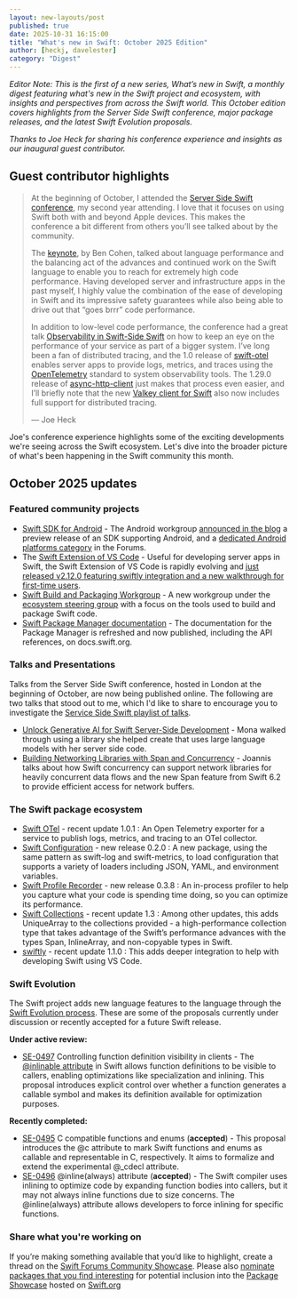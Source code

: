 ```yaml
---
layout: new-layouts/post
published: true
date: 2025-10-31 16:15:00
title: "What's new in Swift: October 2025 Edition"
author: [heckj, davelester]
category: "Digest"
---
```


*Editor Note: This is the first of a new series, What’s new in Swift, a monthly digest featuring what's new in the Swift project and ecosystem, with insights and perspectives from across the Swift world. This October edition covers highlights from the Server Side Swift conference, major package releases, and the latest Swift Evolution proposals.*

*Thanks to Joe Heck for sharing his conference experience and insights as our inaugural guest contributor.*

## Guest contributor highlights

> At the beginning of October, I attended the [Server Side Swift conference](https://www.serversideswift.info/), my second year attending. I love that it focuses on using Swift both with and beyond Apple devices. This makes the conference a bit different from others you’ll see talked about by the community.
> 
> The [keynote](https://www.youtube.com/watch?v=jz3hCRSPrdo), by Ben Cohen, talked about language performance and the balancing act of the advances and continued work on the Swift language to enable you to reach for extremely high code performance. Having developed server and infrastructure apps in the past myself, I highly value the combination of the ease of developing in Swift and its impressive safety guarantees while also being able to drive out that “goes brrr” code performance.
> 
> In addition to low-level code performance, the conference had a great talk [Observability in Swift-Side Swift](https://www.youtube.com/watch?v=HSxIFLsoODc) on how to keep an eye on the performance of your service as part of a bigger system. I’ve long been a fan of distributed tracing, and the 1.0 release of [swift-otel](https://github.com/swift-otel/swift-otel) enables server apps to provide logs, metrics, and traces using the [OpenTelemetry](https://opentelemetry.io/) standard to system observability tools. The 1.29.0 release of [async-http-client](https://github.com/swift-server/async-http-client) just makes that process even easier, and I’ll briefly note that the new [Valkey client for Swift](https://github.com/valkey-io/valkey-swift/) also now includes full support for distributed tracing.
> 
> &mdash; Joe Heck


Joe's conference experience highlights some of the exciting developments we're seeing across the Swift ecosystem. Let's dive into the broader picture of what's been happening in the Swift community this month.


## October 2025 updates

### Featured community projects

* [Swift SDK for Android](https://forums.swift.org/t/announcing-the-swift-sdk-for-android/82845) - The Android workgroup [announced in the blog](https://www.swift.org/blog/nightly-swift-sdk-for-android/) a preview release of an SDK supporting Android, and a [dedicated Android platforms category](https://forums.swift.org/c/platform/android/115) in the Forums.
* The [Swift Extension of VS Code](https://docs.swift.org/vscode/documentation/userdocs/) - Useful for developing server apps in Swift, the Swift Extension of VS Code is rapidly evolving and [just released v2.12.0 featuring swiftly integration and a new walkthrough for first-time users](https://forums.swift.org/t/vs-code-swift-extension-2-12-0-release-now-available/82947).
* [Swift Build and Packaging Workgroup](https://www.swift.org/build-and-packaging-workgroup/) - A new workgroup under the [ecosystem steering group](https://www.swift.org/ecosystem-steering-group/) with a focus on the tools used to build and package Swift code.
* [Swift Package Manager documentation](https://docs.swift.org/swiftpm/documentation/packagemanagerdocs/) - The documentation for the Package Manager is refreshed and now published, including the API references, on docs.swift.org.


### Talks and Presentations
Talks from the Server Side Swift conference, hosted in London at the beginning of October, are now being published online. The following are two talks that stood out to me, which I'd like to share to encourage you to investigate the [Service Side Swift playlist of talks](https://youtu.be/eqeDPIK2Msc).

* [Unlock Generative AI for Swift Server-Side Development](https://www.youtube.com/watch?v=eDkbXNleMnA) - Mona walked through using a library she helped create that uses large language models with her server side code.
* [Building Networking Libraries with Span and Concurrency](https://youtu.be/bVCY2m8ytXM) - Joannis talks about how Swift concurrency can support network libraries for heavily concurrent data flows and the new Span feature from Swift 6.2 to provide efficient access for network buffers.


### The Swift package ecosystem

* [Swift OTel](https://github.com/swift-otel/swift-otel) - recent update 1.0.1 : An Open Telemetry exporter for a service to publish logs, metrics, and tracing to an OTel collector.
* [Swift Configuration](https://github.com/apple/swift-configuration) - new release 0.2.0 : A new package, using the same pattern as swift-log and swift-metrics, to load configuration that supports a variety of loaders including JSON, YAML, and environment variables.
* [Swift Profile Recorder](https://github.com/apple/swift-profile-recorder) - new release 0.3.8 : An in-process profiler to help you capture what your code is spending time doing, so you can optimize its performance.
* [Swift Collections](https://github.com/apple/swift-collections/) - recent update 1.3 : Among other updates, this adds UniqueArray to the collections provided - a high-performance collection type that takes advantage of the Swift’s performance advances with the types Span, InlineArray, and non-copyable types in Swift.
* [swiftly](https://github.com/swiftlang/swiftly/releases/tag/1.1.0) - recent update 1.1.0 : This adds deeper integration to help with developing Swift using VS Code.


### Swift Evolution

The Swift project adds new language features to the language through the [Swift Evolution process](https://github.com/swiftlang/swift-evolution/blob/main/process.md). These are some of the proposals currently under discussion or recently accepted for a future Swift release.

**Under active review:**

* [SE-0497](https://github.com/swiftlang/swift-evolution/blob/main/proposals/0497-definition-visibility.md) Controlling function definition visibility in clients - The [@inlinable attribute](https://github.com/swiftlang/swift-evolution/blob/main/proposals/0193-cross-module-inlining-and-specialization.md) in Swift allows function definitions to be visible to callers, enabling optimizations like specialization and inlining. This proposal introduces explicit control over whether a function generates a callable symbol and makes its definition available for optimization purposes.

**Recently completed:**

* [SE-0495](https://github.com/swiftlang/swift-evolution/blob/main/proposals/0495-cdecl.md) C compatible functions and enums (**accepted**) - This proposal introduces the @c attribute to mark Swift functions and enums as callable and representable in C, respectively. It aims to formalize and extend the experimental @_cdecl attribute.
* [SE-0496](https://github.com/swiftlang/swift-evolution/blob/main/proposals/0496-inline-always.md)  @inline(always) attribute (**accepted**) - The Swift compiler uses inlining to optimize code by expanding function bodies into callers, but it may not always inline functions due to size concerns. The @inline(always) attribute allows developers to force inlining for specific functions.


### Share what you're working on
If you’re making something available that you’d like to highlight, create a thread on the [Swift Forums Community Showcase](https://forums.swift.org/c/community-showcase/66). Please also [nominate packages that you find interesting](https://forums.swift.org/t/nominations-for-the-packages-community-showcase-on-swift-org/68168) for potential inclusion into the [Package Showcase](https://www.swift.org/packages/showcase.html) hosted on [Swift.org](http://swift.org/)
